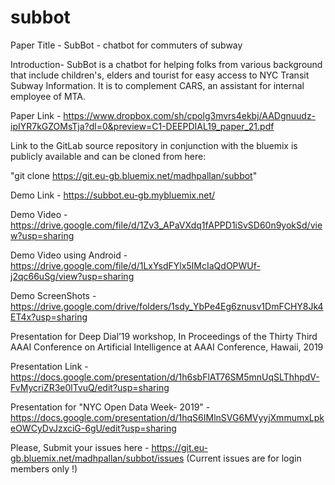 # subbot
Paper Title - SubBot - chatbot for commuters of subway

Introduction- SubBot is a chatbot for helping folks from various background that include children's, elders and tourist for easy access to NYC Transit Subway Information. It is to complement CARS, an assistant for internal employee of MTA.

Paper Link - https://www.dropbox.com/sh/cpolg3mvrs4ekbj/AADgnuudz-ipIYR7kGZOMsTja?dl=0&preview=C1-DEEPDIAL19_paper_21.pdf

Link to the GitLab source repository in conjunction with the bluemix is publicly available and can be cloned from here: 

"git clone https://git.eu-gb.bluemix.net/madhpallan/subbot"

Demo Link - https://subbot.eu-gb.mybluemix.net/

Demo Video - https://drive.google.com/file/d/1Zv3_APaVXdq1fAPPD1iSvSD60n9yokSd/view?usp=sharing

Demo Video using Android - https://drive.google.com/file/d/1LxYsdFYlx5IMcIaQdOPWUf-j2qc66uSg/view?usp=sharing

Demo ScreenShots - https://drive.google.com/drive/folders/1sdy_YbPe4Eg6znusv1DmFCHY8Jk4ET4x?usp=sharing

Presentation for Deep Dial’19 workshop, In Proceedings of the Thirty Third AAAI Conference on Artificial Intelligence at AAAI Conference, Hawaii, 2019

Presentation Link - https://docs.google.com/presentation/d/1h6sbFlAT76SM5mnUqSLThhpdV-FvMycriZR3e0lTvuQ/edit?usp=sharing

Presentation for "NYC Open Data Week- 2019" - https://docs.google.com/presentation/d/1hqS6IMlnSVG6MVyyjXmmumxLpkeOWCyDvJzxciG-6gU/edit?usp=sharing

Please, Submit your issues here - https://git.eu-gb.bluemix.net/madhpallan/subbot/issues (Current issues are for login members only !)
